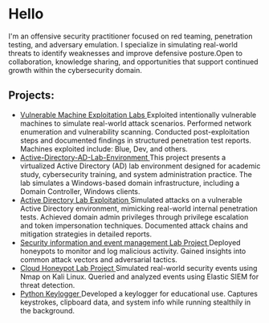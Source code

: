 # Hello

I'm an offensive security practitioner focused on red teaming, penetration testing, and adversary emulation. I specialize in simulating real-world threats to identify weaknesses and improve defensive posture.Open to collaboration, knowledge sharing, and opportunities that support continued growth within the cybersecurity domain.

## Projects:

- <a href = "https://github.com/Neofetcher/Vulnerable-Machine-Exploitation-Labs"> Vulnerable Machine Exploitation Labs </a>
Exploited intentionally vulnerable machines to simulate real-world attack scenarios. Performed network enumeration and vulnerability scanning. Conducted post-exploitation steps and documented findings in structured penetration test reports. Machines exploited include: Blue, Dev, and others.
- <a href = "https://github.com/Neofetcher/Active-Directory-AD-Lab-Environment"> Active-Directory-AD-Lab-Environment </a>
This project presents a virtualized Active Directory (AD) lab environment designed for academic study, cybersecurity training, and system administration practice. The lab simulates a Windows-based domain infrastructure, including a Domain Controller, Windows clients.
- <a href = "https://github.com/Neofetcher/Active-Directory-Lab-Exploitation"> Active Directory Lab Exploitation </a>
Simulated attacks on a vulnerable Active Directory environment, mimicking real-world internal penetration tests. Achieved domain admin privileges through privilege escalation and token impersonation techniques. Documented attack chains and mitigation strategies in detailed reports.  
- <a href = "https://github.com/Neofetcher/SIEM-LAB"> Security information and event management Lab Project </a>
Deployed honeypots to monitor and log malicious activity. Gained insights into common attack vectors and adversarial tactics.
- <a href = "https://github.com/Neofetcher/Honeypot-Project"> Cloud Honeypot Lab Project </a>
Simulated real-world security events using Nmap on Kali Linux. Queried and analyzed events using Elastic SIEM for threat detection.
- <a href = "https://github.com/Neofetcher/Python-Keylogger"> Python Keylogger </a>
Developed a keylogger for educational use. Captures keystrokes, clipboard data, and system info while running stealthily in the background.
